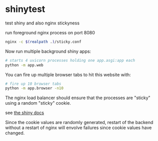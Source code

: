 # shinytest

test shiny and also nginx stickyness

run foreground nginx process on port 8080

```bash
nginx -c $(realpath .)/sticky.conf
```

Now run multiple background shiny apps:

```bash
# starts 4 uvicorn processes holding one app.asgi:app each
python -m app.web
```

You can fire up multiple browser tabs to hit this website with:

```bash
# fire up 10 browser tabs
python -m app.browser -n10
```

The nginx load balancer should ensure that the processes are "sticky" using a
random "sticky" cookie.

see [the shiny docs](https://shiny.posit.co/py/docs/deploy-on-prem.html#other-hosting-options)

Since the cookie values are randomly generated, restart of the backend without a restart of nginx
will envolve failures since cookie values have changed.
